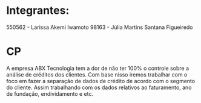 # Integrantes:
550562 - Larissa Akemi Iwamoto
98163 - Júlia Martins Santana Figueiredo

# CP
A empresa ABX Tecnologia tem a dor de não ter 100% o controle sobre a análise de créditos dos clientes. Com base nisso iremos trabalhar com o foco em fazer a separação de dados de crédito de acordo com o segmento do cliente. Assim trabalhando com os dados relativos ao faturamento, ano de fundação, endividamento e etc.
